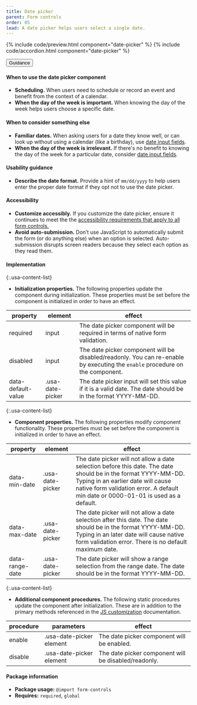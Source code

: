 ```yaml
---
title: Date picker
parent: Form controls
order: 05
lead: A date picker helps users select a single date.
---
```


{% include code/preview.html component="date-picker" %}
{% include code/accordion.html component="date-picker" %}

<div class="usa-accordion usa-accordion--bordered site-accordion-docs">
  <button class="usa-button-unstyled usa-accordion__button"
      aria-expanded="true" aria-controls="date-picker-docs">
    Guidance
  </button>
  <div id="date-picker-docs" aria-hidden="false" class="usa-accordion__content site-component-usage">
    <h4>When to use the date picker component</h4>
    <ul class="usa-content-list">
      <li><strong>Scheduling.</strong> When users need to schedule or record an event and benefit from the context of a calendar.</li>
      <li><strong>When the day of the week is important.</strong> When knowing the day of the week helps users choose a specific date.</li>
    </ul>
    <h4>When to consider something else</h4>
    <ul class="usa-content-list">
      <li><strong>Familiar dates.</strong> When asking users for a date they know well, or can look up without using a calendar (like a birthday), use <a href="{{ site.baseurl }}/form-controls/#date-input">date input fields</a>.</li>
      <li><strong>When the day of the week is irrelevant.</strong> If there's no benefit to knowing the day of the week for a particular date, consider <a href="{{ site.baseurl }}/form-controls/#date-input">date input fields</a>.</li>
    </ul>
    <h4>Usability guidance</h4>
    <ul class="usa-content-list">
      <li><strong>Describe the date format.</strong> Provide a hint of <code>mm/dd/yyyy</code> to help users enter the proper date format if they opt not to use the date picker.</li>
    </ul>
    <h4 class="usa-heading">Accessibility</h4>
    <ul class="usa-content-list">
      <li><strong>Customize accessibly.</strong> If you customize the date picker, ensure it continues to meet the the <a href="{{ site.baseurl }}/form-controls/"> accessibility requirements that apply to all form controls.</a></li>
      <li><strong>Avoid auto-submission.</strong> Don’t use JavaScript to automatically submit the form (or do anything else) when an option is selected. Auto-submission disrupts screen readers because they select each option as they read them.</li>
    </ul>
      <h4 class="usa-heading">Implementation</h4>
<div class="usa-prose site-prose" markdown="1">

{:.usa-content-list}

- **Initialization properties.** The following properties update the component during initialization. These properties must be set before the component is initialized in order to have an effect.

| property | element | effect |
| --- | --- | ---
required | input | The date picker component will be required in terms of native form validation.
disabled | input | The date picker component will be disabled/readonly. You can re-enable by executing the `enable` procedure on the component.
data-default-value | .usa-date-picker | The date picker input will set this value if it is a valid date. The date should be in the format YYYY-MM-DD.

{:.usa-content-list}

- **Component properties.** The following properties modify component functionality. These properties must be set before the component is initialized in order to have an effect.

| property | element | effect |
| --- | --- | ---
data-min-date | .usa-date-picker | The date picker will not allow a date selection before this date. The date should be in the format YYYY-MM-DD. Typing in an earlier date will cause native form validation error. A default min date or 0000-01-01 is used as a default.
data-max-date | .usa-date-picker | The date picker will not allow a date selection after this date. The date should be in the format YYYY-MM-DD. Typing in an later date will cause native form validation error. There is no default maximum date.
data-range-date | .usa-date-picker | The date picker will show a range selection from the range date. The date should be in the format YYYY-MM-DD.

{:.usa-content-list}

- **Additional component procedures.** The following static procedures update the component after initialization. These are in addition to the primary methods referenced in the <a href="{{ site.baseurl }}/documentation/developers/#js-customization">JS customization</a> documentation.

| procedure | parameters | effect |
| --- | --- | ---
enable | .usa-date-picker element | The date picker component will be enabled.
disable | .usa-date-picker element | The date picker component will be disabled/readonly.

</div>
    <h4 class="usa-heading">Package information</h4>
    <ul class="usa-content-list">
      <li>
        <strong>Package usage:</strong> <code>@import form-controls</code>
      </li>
      <li>
        <strong>Requires:</strong> <code>required</code>, <code>global</code>
      </li>
    </ul>
  </div>
</div>
